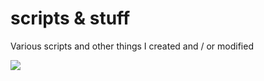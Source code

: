 # scripts & stuff
Various scripts and other things I created and / or modified

![](https://i.imgur.com/Xjkq7Lt.png)
